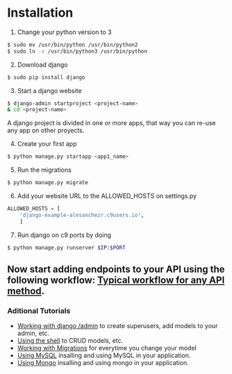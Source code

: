 # Installation


1) Change your python version to 3

```sh
$ sudo mv /usr/bin/python /usr/bin/python2 
$ sudo ln -s /usr/bin/python3 /usr/bin/python
```

2) Download django

```sh
$ sudo pip install django
```

3) Start a django website

```sh
$ django-admin startproject <project-name>
& cd <project-name>
```
A django project is divided in one or more apps, that way you can re-use any app on other proyects.

4) Create your first app

```sh
$ python manage.py startapp <app1_name>
```

5) Run the migrations

```sh
$ python manage.py migrate
```

6) Add your website URL to the ALLOWED_HOSTS on settings.py

```python
ALLOWED_HOSTS = [
    'django-example-alesanchezr.c9users.io',
    ]
```


7) Run django on c9 ports by doing 

```sh
$ python manage.py runserver $IP:$PORT
```

## Now start adding endpoints to your API using the following workflow: [Typical workflow for any API method](quick_tutorials/FIRST_APP.md).

### Aditional Tutorials
- [Working with django /admin](quick_tutorials/ADMIN.md) to create superusers, add models to your admin, etc.
- [Using the shell](quick_tutorials/DATABASE_API.md) to CRUD models, etc.
- [Working with Migrations](quick_tutorials/MIGRATIONS.md) for everytime you change your model
- [Using MySQL](quick_tutorials/MYSQL.md) insalling and using MySQL in your application.
- [Using Mongo](quick_tutorials/MONGO.md) insalling and using mongo in your application.
